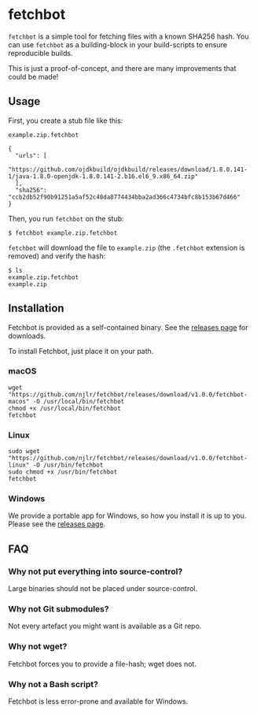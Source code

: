 # fetchbot

`fetchbot` is a simple tool for fetching files with a known SHA256 hash. You can use `fetchbot` as a building-block in your build-scripts to ensure reproducible builds. 

This is just a proof-of-concept, and there are many improvements that could be made! 

## Usage

First, you create a stub file like this: 

`example.zip.fetchbot`

```json=
{
  "urls": [
    "https://github.com/ojdkbuild/ojdkbuild/releases/download/1.8.0.141-1/java-1.8.0-openjdk-1.8.0.141-2.b16.el6_9.x86_64.zip"
  ], 
  "sha256": "ccb2db52f90b91251a5af52c48da8774434bba2ad366c4734bfc8b153b67d466"
}
```

Then, you run `fetchbot` on the stub: 

```bash=
$ fetchbot example.zip.fetchbot
```

`fetchbot` will download the file to `example.zip` (the `.fetchbot` extension is removed) and verify the hash: 

```bash=
$ ls
example.zip.fetchbot
example.zip
```

## Installation

Fetchbot is provided as a self-contained binary. See the [releases page](https://github.com/njlr/fetchbot/releases) for downloads.

To install Fetchbot, just place it on your path.

### macOS

```bash=
wget "https://github.com/njlr/fetchbot/releases/download/v1.0.0/fetchbot-macos" -O /usr/local/bin/fetchbot
chmod +x /usr/local/bin/fetchbot
fetchbot
```

### Linux

```bash=
sudo wget "https://github.com/njlr/fetchbot/releases/download/v1.0.0/fetchbot-linux" -O /usr/bin/fetchbot
sudo chmod +x /usr/bin/fetchbot
fetchbot
```

### Windows

We provide a portable app for Windows, so how you install it is up to you. Please see the [releases page](https://github.com/njlr/fetchbot/releases). 

## FAQ

### Why not put everything into source-control?

Large binaries should not be placed under source-control. 

### Why not Git submodules?

Not every artefact you might want is available as a Git repo. 

### Why not wget? 

Fetchbot forces you to provide a file-hash; wget does not. 

### Why not a Bash script? 

Fetchbot is less error-prone and available for Windows. 


